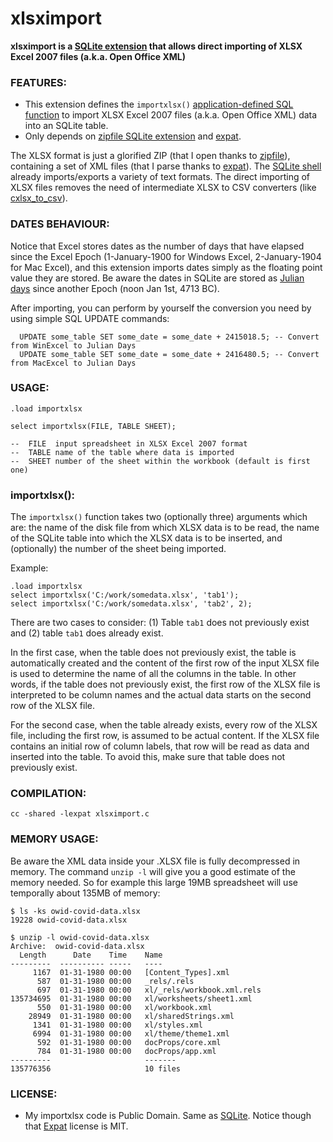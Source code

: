 # xlsximport
**xlsximport is a [SQLite extension](https://sqlite.org/loadext.html) that allows direct importing of XLSX Excel 2007 files (a.k.a. Open Office XML)**

### FEATURES:
* This extension defines the `importxlsx()` [application-defined SQL function](https://sqlite.org/appfunc.html) to import XLSX Excel 2007 files (a.k.a. Open Office XML) data into an SQLite table. 
* Only depends on [zipfile SQLite extension](https://www.sqlite.org/zipfile.html) and [expat](http://expat.sourceforge.net/).

The XLSX format is just a glorified ZIP (that I open thanks to [zipfile](https://www.sqlite.org/zipfile.html)), containing a set of XML files (that I parse thanks to [expat](http://expat.sourceforge.net/)). The [SQLite shell](https://www.sqlite.org/cli.html) already imports/exports a variety of text formats.
The direct importing of XLSX files removes the need of intermediate XLSX to CSV converters (like [cxlsx_to_csv](https://github.com/vpaesa/cxlsx_to_csv)).

### DATES BEHAVIOUR:
Notice that Excel stores dates as the number of days that have elapsed since the Excel Epoch (1-January-1900 for Windows Excel, 2-January-1904 for Mac Excel), and this extension imports dates simply as the floating point value they are stored. Be aware the dates in SQLite are stored as [Julian days](https://en.wikipedia.org/wiki/Julian_date) since another Epoch (noon Jan 1st, 4713 BC).

After importing, you can perform by yourself the conversion you need by using simple SQL UPDATE commands: 
```
  UPDATE some_table SET some_date = some_date + 2415018.5; -- Convert from WinExcel to Julian Days
  UPDATE some_table SET some_date = some_date + 2416480.5; -- Convert from MacExcel to Julian Days
```

### USAGE:
```
.load importxlsx

select importxlsx(FILE, TABLE SHEET);

--  FILE  input spreadsheet in XLSX Excel 2007 format
--  TABLE name of the table where data is imported
--  SHEET number of the sheet within the workbook (default is first one)
```
### importxlsx():

The `importxlsx()` function takes two (optionally three) arguments which are: the name of the disk file from which XLSX data is to be read, the name of the SQLite table into which the XLSX data is to be inserted, and (optionally) the number of the sheet being imported.

Example:
```
.load importxlsx
select importxlsx('C:/work/somedata.xlsx', 'tab1');
select importxlsx('C:/work/somedata.xlsx', 'tab2', 2);
```
There are two cases to consider: (1) Table `tab1` does not previously exist and (2) table `tab1` does already exist.

In the first case, when the table does not previously exist, the table is automatically created and the content of the first row of the input XLSX file is used to determine the name of all the columns in the table. In other words, if the table does not previously exist, the first row of the XLSX file is interpreted to be column names and the actual data starts on the second row of the XLSX file.

For the second case, when the table already exists, every row of the XLSX file, including the first row, is assumed to be actual content. If the XLSX file contains an initial row of column labels, that row will be read as data and inserted into the table. To avoid this, make sure that table does not previously exist.

### COMPILATION:
`cc -shared -lexpat xlsximport.c`

### MEMORY USAGE:
Be aware the XML data inside your .XLSX file is fully decompressed in memory. The command `unzip -l` will give you a good estimate of the memory needed.
So for example this large 19MB spreadsheet will use temporally about 135MB of memory:
```
$ ls -ks owid-covid-data.xlsx
19228 owid-covid-data.xlsx

$ unzip -l owid-covid-data.xlsx
Archive:  owid-covid-data.xlsx
  Length      Date    Time    Name
---------  ---------- -----   ----
     1167  01-31-1980 00:00   [Content_Types].xml
      587  01-31-1980 00:00   _rels/.rels
      697  01-31-1980 00:00   xl/_rels/workbook.xml.rels
135734695  01-31-1980 00:00   xl/worksheets/sheet1.xml
      550  01-31-1980 00:00   xl/workbook.xml
    28949  01-31-1980 00:00   xl/sharedStrings.xml
     1341  01-31-1980 00:00   xl/styles.xml
     6994  01-31-1980 00:00   xl/theme/theme1.xml
      592  01-31-1980 00:00   docProps/core.xml
      784  01-31-1980 00:00   docProps/app.xml
---------                     -------
135776356                     10 files
```

### LICENSE:
* My importxlsx code is Public Domain. Same as [SQLite](https://www.sqlite.org/). Notice though that [Expat](http://expat.sourceforge.net/) license is MIT.

